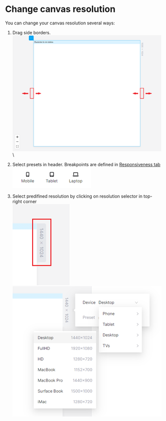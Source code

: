 # Change canvas resolution

You can change your canvas resolution several ways:

1. Drag side borders.\
   <img src="../../.gitbook/assets/image (9) (1) (1) (1) (1).png" alt="" data-size="original">\

2. Select presets in header. Breakpoints are defined in [Responsiveness tab](../../resuponshibu.md)\
   ![](<../../.gitbook/assets/image (2) (1) (1).png>)
3. Select predifined resolution by clicking on resolution selector in top-right corner\
   ![](<../../.gitbook/assets/image (2) (1) (1) (1).png>)\
   <img src="../../.gitbook/assets/image (4) (1) (1) (1) (1) (1).png" alt="" data-size="original">

